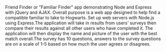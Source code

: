 Friend Finder or "Familiar Finder" app demonstrating Node and Express with jQuery and AJAX. Overall purpose is a web app designed to
 help find a compatible familiar to take to Hogwarts. Set up web servers with Node.js using Express.The application will take in results
 from users' surveys then compare their results against all other users who have completed it. The application will then display the name
 and picture of the user with the best match overall.The survey has 10 questions, answers to the survey questions are on a scale of 1-5 
based on how much the user agrees or disagrees.
